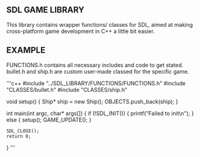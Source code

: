 ## SDL GAME LIBRARY

This library contains wrapper functions/ classes for SDL, aimed at making cross-platform game development in C++ a little bit easier.

## EXAMPLE

FUNCTIONS.h contains all necessary includes and code to get stated. 
bullet.h and ship.h are custom user-made classed for the specific game.

'''c++
#include "../SDL_LIBRARY/FUNCTIONS/FUNCTIONS.h"
#include "CLASSES/bullet.h"
#include "CLASSES/ship.h"

void setup() {
	Ship* ship = new Ship();
	OBJECTS.push_back(ship);
}

int main(int argc, char* args[]) {
	if (!SDL_INIT()) {
		printf("Failed to init\n");
	} else {
		setup();
		GAME_UPDATE();
	}

	SDL_CLOSE();
	return 0;
}
'''